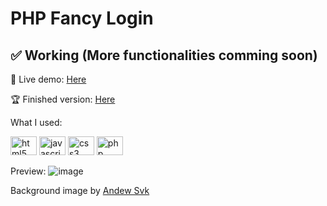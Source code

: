 # PHP Fancy Login

## ✅ Working (More functionalities comming soon)

🔴 Live demo: <a href="https://demo.goncermor.com/fancy-login/">Here</a>

🏆 Finished version: <a href="https://github.com/Goncermor/Fancy-Login/releases/tag/Main">Here</a>

What I used:
<div align="left">
<a href="https://wikipedia.org/wiki/HTML5"><img src="https://cdn.jsdelivr.net/gh/devicons/devicon/icons/html5/html5-original.svg" height="30" width="42" alt="html5 logo" title="HTML5" /></a>
<a href="https://pt.wikipedia.org/wiki/JavaScript"><img src="https://cdn.jsdelivr.net/gh/devicons/devicon/icons/javascript/javascript-original.svg" height="30" width="42" alt="javascript logo" title="Javascript"/></a>
<a href="https://pt.wikipedia.org/wiki/CSS3" ><img src="https://cdn.jsdelivr.net/gh/devicons/devicon/icons/css3/css3-original.svg" height="30" width="42" alt="css3 logo" title="CSS3" /></a>
<a href="https://www.php.net/"><img src="https://cdn.jsdelivr.net/gh/devicons/devicon/icons/php/php-original.svg" height="30" width="42" alt="php logo" title="PHP"/></a>
</div>

Preview: 
![image](https://user-images.githubusercontent.com/75565920/188870368-1c9d5dae-a488-4f75-9c75-95af6733f963.png)

Background image by <a href="https://unsplash.com/@andrew_svk">Andew Svk</a>
